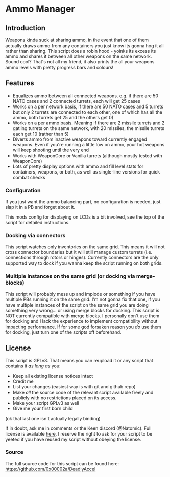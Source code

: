 # Ammo Manager 

## Introduction 

Weapons kinda suck at sharing ammo, in the event that one of them actually draws ammo from any containers you just know its gonna hog it all rather than sharing. This script 
does a robin hood - yoinks its excess its ammo and shares it between all other weapons on the same network. Sound cool? That's not all my friend, it also prints the 
all your weapons ammo levels with pretty progress bars and colours!

## Features 

- Equalizes ammo between all connected weapons. e.g. if there are 50 NATO cases and 2 connected turrets, each will get 25 cases
- Works on a per network basis, if there are 50 NATO cases and 5 turrets but only 2 turrets are connected to each other, one of which has all the ammo, both turrets get 25 and the others get 0)
- Works on a per ammo basis. Meaning if there are 2 missile turrets and 2 gatling turrets on the same network, with 20 missiles, the missile turrets each get 10 (rather than 5)
- Diverts ammo from inactive weapons toward currently engaged weapons. Even if you're running a little low on ammo, your hot weapons will keep shooting until the very end
- Works with WeaponCore or Vanilla turrets (although mostly tested with WeaponCore)
- Lots of pretty display options with ammo and fill level stats for containers, weapons, or both, as well as single-line versions for quick combat checks 

### Configuration 

If you just want the ammo balancing part, no configuration is needed, just slap it in a PB and forget about it.

This mods config for displaying on LCDs is a bit involved, see the top of the script for detailed instructions.

### Docking via connectors

This script watches only inventories on the same grid. This means it will not cross connector boundaries but it will still manage custom turrets (i.e. connections through rotors or hinges). Currently 
connectors are the only supported way to dock if you wanna keep the script running on both grids. 

### Multiple instances on the same grid (or docking via merge-blocks)

This script will probably mess up and implode or something if you have multiple PBs running it on the same grid. I'm not gonna fix that one, if you have multiple instances of the script on the same 
grid you are doing something very wrong... or using merge blocks for docking. This script is NOT currently compatible with merge blocks. I personally don't use them for docking and I lack the 
experience to implement compatibility without impacting performance. If for some god forsaken reason you _do_ use them for docking, just turn one of the scripts off beforehand.

## License 

This script is GPLv3. That means you can reupload it or any script that contains it _as long as_ you:

- Keep all existing license notices intact
- Credit me
- List your changes (easiest way is with git and github repo)
- Make _all_ the source code of the relevant script available freely and publicly with no restrictions placed on its access.
- Make your script GPLv3 as well
- Give me your first born child

(ok that last one isn't actually legally binding)

If in doubt, ask me in comments or the Keen discord (\@Natomic). 
Full license is available [here](https://github.com/0x00002a/AmmoMgr/blob/220c418739ff811b354517f661e4f7aa7f3cf9b8/LICENSE). I reserve the right to ask 
for your script to be yeeted if you have reused my script without obeying the license.

### Source

The full source code for this script can be found here: https://github.com/0x00002a/DeadlyAccel

